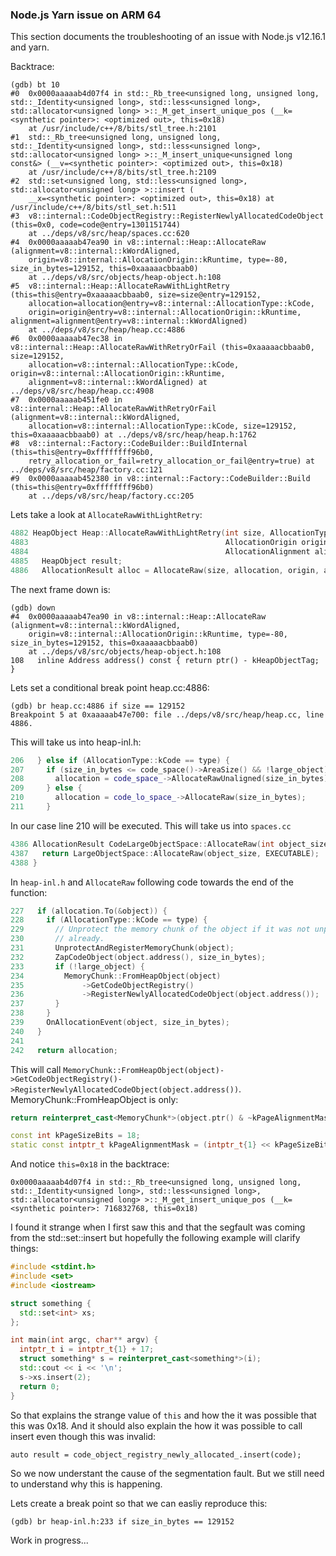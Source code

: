 ### Node.js Yarn issue on ARM 64
This section documents the troubleshooting of an issue with Node.js v12.16.1
and yarn.

Backtrace:
```console
(gdb) bt 10
#0  0x0000aaaaab4d07f4 in std::_Rb_tree<unsigned long, unsigned long, std::_Identity<unsigned long>, std::less<unsigned long>, std::allocator<unsigned long> >::_M_get_insert_unique_pos (__k=<synthetic pointer>: <optimized out>, this=0x18)
    at /usr/include/c++/8/bits/stl_tree.h:2101
#1  std::_Rb_tree<unsigned long, unsigned long, std::_Identity<unsigned long>, std::less<unsigned long>, std::allocator<unsigned long> >::_M_insert_unique<unsigned long const&> (__v=<synthetic pointer>: <optimized out>, this=0x18)
    at /usr/include/c++/8/bits/stl_tree.h:2109
#2  std::set<unsigned long, std::less<unsigned long>, std::allocator<unsigned long> >::insert (
    __x=<synthetic pointer>: <optimized out>, this=0x18) at /usr/include/c++/8/bits/stl_set.h:511
#3  v8::internal::CodeObjectRegistry::RegisterNewlyAllocatedCodeObject (this=0x0, code=code@entry=1301151744)
    at ../deps/v8/src/heap/spaces.cc:620
#4  0x0000aaaaab47ea90 in v8::internal::Heap::AllocateRaw (alignment=v8::internal::kWordAligned, 
    origin=v8::internal::AllocationOrigin::kRuntime, type=-80, size_in_bytes=129152, this=0xaaaaacbbaab0)
    at ../deps/v8/src/objects/heap-object.h:108
#5  v8::internal::Heap::AllocateRawWithLightRetry (this=this@entry=0xaaaaacbbaab0, size=size@entry=129152, 
    allocation=allocation@entry=v8::internal::AllocationType::kCode, 
    origin=origin@entry=v8::internal::AllocationOrigin::kRuntime, alignment=alignment@entry=v8::internal::kWordAligned)
    at ../deps/v8/src/heap/heap.cc:4886
#6  0x0000aaaaab47ec38 in v8::internal::Heap::AllocateRawWithRetryOrFail (this=0xaaaaacbbaab0, size=129152, 
    allocation=v8::internal::AllocationType::kCode, origin=v8::internal::AllocationOrigin::kRuntime, 
    alignment=v8::internal::kWordAligned) at ../deps/v8/src/heap/heap.cc:4908
#7  0x0000aaaaab451fe0 in v8::internal::Heap::AllocateRawWithRetryOrFail (alignment=v8::internal::kWordAligned, 
    allocation=v8::internal::AllocationType::kCode, size=129152, this=0xaaaaacbbaab0) at ../deps/v8/src/heap/heap.h:1762
#8  v8::internal::Factory::CodeBuilder::BuildInternal (this=this@entry=0xffffffff96b0, 
    retry_allocation_or_fail=retry_allocation_or_fail@entry=true) at ../deps/v8/src/heap/factory.cc:121
#9  0x0000aaaaab452380 in v8::internal::Factory::CodeBuilder::Build (this=this@entry=0xffffffff96b0)
    at ../deps/v8/src/heap/factory.cc:205
```
Lets take a look at `AllocateRawWithLightRetry`:
```c++
4882 HeapObject Heap::AllocateRawWithLightRetry(int size, AllocationType allocation, 
4883                                            AllocationOrigin origin,             
4884                                            AllocationAlignment alignment) {     
4885   HeapObject result;                                                            
4886   AllocationResult alloc = AllocateRaw(size, allocation, origin, alignment);
```
The next frame down is:
```
(gdb) down
#4  0x0000aaaaab47ea90 in v8::internal::Heap::AllocateRaw (alignment=v8::internal::kWordAligned, 
    origin=v8::internal::AllocationOrigin::kRuntime, type=-80, size_in_bytes=129152, this=0xaaaaacbbaab0)
    at ../deps/v8/src/objects/heap-object.h:108
108	  inline Address address() const { return ptr() - kHeapObjectTag; }
```
Lets set a conditional break point heap.cc:4886:
```console
(gdb) br heap.cc:4886 if size == 129152
Breakpoint 5 at 0xaaaaab47e700: file ../deps/v8/src/heap/heap.cc, line 4886.
```
This will take us into heap-inl.h:
```c++
206   } else if (AllocationType::kCode == type) {                                   
207     if (size_in_bytes <= code_space()->AreaSize() && !large_object) {           
208       allocation = code_space_->AllocateRawUnaligned(size_in_bytes);            
209     } else {                                                                    
210       allocation = code_lo_space_->AllocateRaw(size_in_bytes);                  
211     }                                                         
```
In our case line 210 will be executed. This will take us into `spaces.cc`
```c++
4386 AllocationResult CodeLargeObjectSpace::AllocateRaw(int object_size) {           
4387   return LargeObjectSpace::AllocateRaw(object_size, EXECUTABLE);                
4388 } 
```
In `heap-inl.h` and `AllocateRaw` following code towards the end of the function:
```c++
227   if (allocation.To(&object)) {                                                 
228     if (AllocationType::kCode == type) {                                        
229       // Unprotect the memory chunk of the object if it was not unprotected     
230       // already.                                                               
231       UnprotectAndRegisterMemoryChunk(object);                                  
232       ZapCodeObject(object.address(), size_in_bytes);                           
233       if (!large_object) {                                                      
234         MemoryChunk::FromHeapObject(object)                                     
235             ->GetCodeObjectRegistry()                                           
236             ->RegisterNewlyAllocatedCodeObject(object.address());               
237       }                                                                         
238     }                                                                           
239     OnAllocationEvent(object, size_in_bytes);                                   
240   }                                                                             
241                                                                                 
242   return allocation;  
```
This will call
`MemoryChunk::FromHeapObject(object)->GetCodeObjectRegistry()->RegisterNewlyAllocatedCodeObject(object.address())`.
MemoryChunk::FromHeapObject is only:
```c++
return reinterpret_cast<MemoryChunk*>(object.ptr() & ~kPageAlignmentMask);

const int kPageSizeBits = 18;
static const intptr_t kPageAlignmentMask = (intptr_t{1} << kPageSizeBits) - 1;
```
And notice `this=0x18` in the backtrace:
```console
0x0000aaaaab4d07f4 in std::_Rb_tree<unsigned long, unsigned long, std::_Identity<unsigned long>, std::less<unsigned long>, std::allocator<unsigned long> >::_M_get_insert_unique_pos (__k=<synthetic pointer>: 716832768, this=0x18)
```
I found it strange when I first saw this and that the segfault was coming from
the std::set::insert but hopefully the following example will clarify things:
```c++
#include <stdint.h>
#include <set>
#include <iostream>

struct something {
  std::set<int> xs;
};

int main(int argc, char** argv) {
  intptr_t i = intptr_t{1} + 17;
  struct something* s = reinterpret_cast<something*>(i);
  std::cout << i << '\n';
  s->xs.insert(2);
  return 0;
}
```
So that explains the strange value of `this` and how the it was possible
that this was 0x18. And it should also explain the how it was possible to call
insert even though this was invalid:
```
auto result = code_object_registry_newly_allocated_.insert(code);
```
So we now understant the cause of the segmentation fault. But we still need to
understand why this is happening.

Lets create a break point so that we can easliy reproduce this:
```console
(gdb) br heap-inl.h:233 if size_in_bytes == 129152
```

Work in progress...
